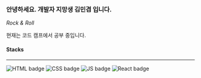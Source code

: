 ### 안녕하세요. 개발자 지망생 김민겸 입니다.

*Rock & Roll*

현재는 코드 캠프에서 공부 중입니다.

#### Stacks
---
![HTML badge](https://img.shields.io/badge/-HTML-orange)
![CSS badge](https://img.shields.io/badge/-CSS-blue)
![JS badge](https://img.shields.io/badge/-JavaScript-yellow)
![React badge](https://img.shields.io/badge/-React-9cf)


